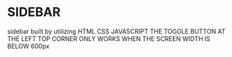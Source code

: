 # SIDEBAR
sidebar built by utilizing HTML CSS JAVASCRIPT
THE TOGGLE BUTTON AT THE LEFT TOP CORNER ONLY WORKS WHEN THE SCREEN WIDTH IS BELOW 600px

